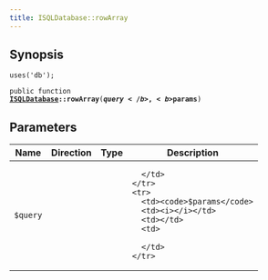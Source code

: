 ```yaml
---
title: ISQLDatabase::rowArray
---
```


## Synopsis

<code>uses('db');</code>

<code>public function <b><a href="ISQLDatabase">ISQLDatabase</a>::rowArray</b>(<b>$query</b>, <b>$params</b>)</code>

## Parameters

<table>
  <thead>
    <tr>
      <th>Name</th>
      <th>Direction</th>
      <th>Type</th>
      <th>Description</th>
    </tr>
  </thead>
  <tbody>
    <tr>
      <td><code>$query</code>
      <td><i></i></td>
      <td></td>
      <td>

      </td>
    </tr>
    <tr>
      <td><code>$params</code>
      <td><i></i></td>
      <td></td>
      <td>

      </td>
    </tr>
  </tbody>
</table>

